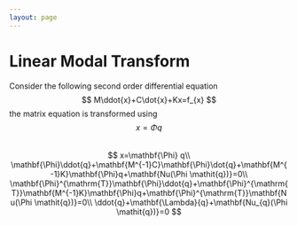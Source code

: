 ```yaml
---
layout: page
---
```

# Linear Modal Transform
Consider the following second order differential equation  
$$
M\ddot{x}+C\dot{x}+Kx=f_{x}
$$
the matrix equation is transformed using $$x=\Phi \mathit{q}$$  
$$
x=\mathbf{\Phi} q\\
\mathbf{\Phi}\ddot{q}+\mathbf{M^{-1}C}\mathbf{\Phi}\dot{q}+\mathbf{M^{-1}K}\mathbf{\Phi}q+\mathbf{Nu(\Phi \mathit{q})}=0\\
\mathbf{\Phi}^{\mathrm{T}}\mathbf{\Phi}\ddot{q}+\mathbf{\Phi}^{\mathrm{T}}\mathbf{M^{-1}K}\mathbf{\Phi}q+\mathbf{\Phi}^{\mathrm{T}}\mathbf{Nu(\Phi \mathit{q})}=0\\
\ddot{q}+\mathbf{\Lambda}{q}+\mathbf{Nu_{q}(\Phi \mathit{q})}=0
$$
